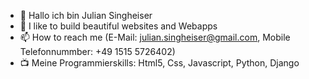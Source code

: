 - 👋 Hallo ich bin Julian Singheiser
- 👀 I like to build beautiful websites and Webapps
- 📫 How to reach me (E-Mail: julian.singheiser@gmail.com, Mobile Telefonnummber: +49 1515 5726402)
- 📺 Meine Programmierskills: Html5, Css, Javascript, Python, Django

<!---
JuliQ89/JuliQ89 is a ✨ special ✨ repository because its `README.md` (this file) appears on your GitHub profile.
You can click the Preview link to take a look at your changes.
--->
